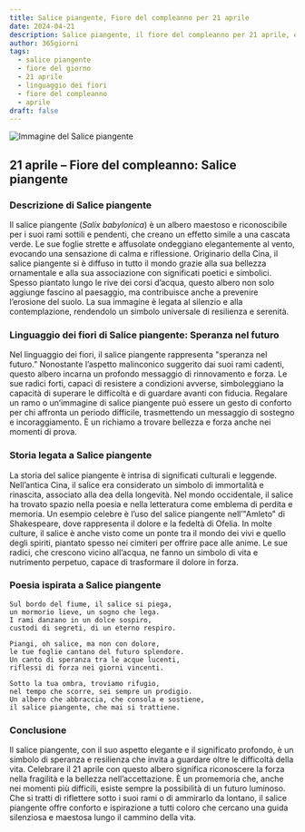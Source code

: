 ```yaml
---
title: Salice piangente, Fiore del compleanno per 21 aprile
date: 2024-04-21
description: Salice piangente, il fiore del compleanno per 21 aprile, è il simbolo di Speranza nel futuro. Scopri il suo significato unico, le storie affascinanti e la poesia che celebra la sua bellezza.
author: 365giorni
tags:
  - salice piangente
  - fiore del giorno
  - 21 aprile
  - linguaggio dei fiori
  - fiore del compleanno
  - aprile
draft: false
---
```


![Immagine del Salice piangente](https://cdn.pixabay.com/photo/2022/06/02/16/23/weeping-willow-7238442_1280.jpg)


## 21 aprile – Fiore del compleanno: Salice piangente

### Descrizione di Salice piangente

Il salice piangente (_Salix babylonica_) è un albero maestoso e riconoscibile per i suoi rami sottili e pendenti, che creano un effetto simile a una cascata verde. Le sue foglie strette e affusolate ondeggiano elegantemente al vento, evocando una sensazione di calma e riflessione. Originario della Cina, il salice piangente si è diffuso in tutto il mondo grazie alla sua bellezza ornamentale e alla sua associazione con significati poetici e simbolici. Spesso piantato lungo le rive dei corsi d’acqua, questo albero non solo aggiunge fascino al paesaggio, ma contribuisce anche a prevenire l’erosione del suolo. La sua immagine è legata al silenzio e alla contemplazione, rendendolo un simbolo universale di resilienza e serenità.

### Linguaggio dei fiori di Salice piangente: Speranza nel futuro

Nel linguaggio dei fiori, il salice piangente rappresenta "speranza nel futuro." Nonostante l’aspetto malinconico suggerito dai suoi rami cadenti, questo albero incarna un profondo messaggio di rinnovamento e forza. Le sue radici forti, capaci di resistere a condizioni avverse, simboleggiano la capacità di superare le difficoltà e di guardare avanti con fiducia. Regalare un ramo o un’immagine di salice piangente può essere un gesto di conforto per chi affronta un periodo difficile, trasmettendo un messaggio di sostegno e incoraggiamento. È un richiamo a trovare bellezza e forza anche nei momenti di prova.

### Storia legata a Salice piangente

La storia del salice piangente è intrisa di significati culturali e leggende. Nell’antica Cina, il salice era considerato un simbolo di immortalità e rinascita, associato alla dea della longevità. Nel mondo occidentale, il salice ha trovato spazio nella poesia e nella letteratura come emblema di perdita e memoria. Un esempio celebre è l’uso del salice piangente nell’"Amleto" di Shakespeare, dove rappresenta il dolore e la fedeltà di Ofelia. In molte culture, il salice è anche visto come un ponte tra il mondo dei vivi e quello degli spiriti, piantato spesso nei cimiteri per offrire pace alle anime. Le sue radici, che crescono vicino all’acqua, ne fanno un simbolo di vita e nutrimento perpetuo, capace di trasformare il dolore in forza.

### Poesia ispirata a Salice piangente

```
Sul bordo del fiume, il salice si piega,  
un mormorio lieve, un sogno che lega.  
I rami danzano in un dolce sospiro,  
custodi di segreti, di un eterno respiro.  

Piangi, oh salice, ma non con dolore,  
le tue foglie cantano del futuro splendore.  
Un canto di speranza tra le acque lucenti,  
riflessi di forza nei giorni vincenti.  

Sotto la tua ombra, troviamo rifugio,  
nel tempo che scorre, sei sempre un prodigio.  
Un albero che abbraccia, che consola e sostiene,  
il salice piangente, che mai si trattiene.  
```

### Conclusione

Il salice piangente, con il suo aspetto elegante e il significato profondo, è un simbolo di speranza e resilienza che invita a guardare oltre le difficoltà della vita. Celebrare il 21 aprile con questo albero significa riconoscere la forza nella fragilità e la bellezza nell’accettazione. È un promemoria che, anche nei momenti più difficili, esiste sempre la possibilità di un futuro luminoso. Che si tratti di riflettere sotto i suoi rami o di ammirarlo da lontano, il salice piangente offre conforto e ispirazione a tutti coloro che cercano una guida silenziosa e maestosa lungo il cammino della vita.